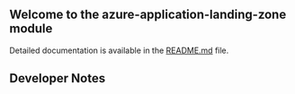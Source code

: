 ## Welcome to the azure-application-landing-zone module

Detailed documentation is available in the [README.md](README.md) file.  

## Developer Notes
